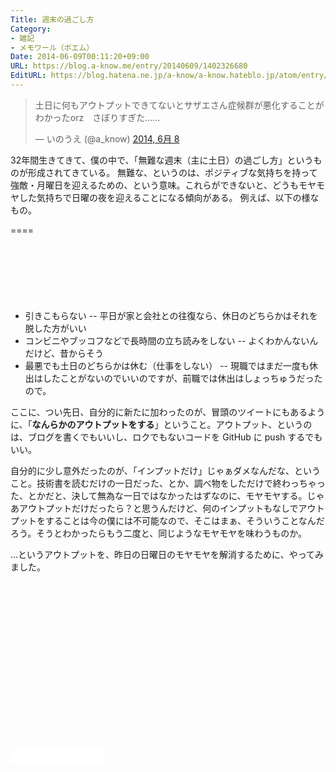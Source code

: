 ```yaml
---
Title: 週末の過ごし方
Category:
- 雑記
- メモワール（ポエム）
Date: 2014-06-09T00:11:20+09:00
URL: https://blog.a-know.me/entry/20140609/1402326680
EditURL: https://blog.hatena.ne.jp/a-know/a-know.hateblo.jp/atom/entry/12921228815727979215
---
```


<blockquote class="twitter-tweet" lang="ja"><p>土日に何もアウトプットできてないとサザエさん症候群が悪化することがわかったorz　さぼりすぎた……</p>&mdash; いのうえ (@a_know) <a href="https://twitter.com/a_know/statuses/475610597799636993">2014, 6月 8</a></blockquote>


32年間生きてきて、僕の中で、「無難な週末（主に土日）の過ごし方」というものが形成されてきている。
無難な、というのは、ポジティブな気持ちを持って強敵・月曜日を迎えるための、という意味。これらができないと、どうもモヤモヤした気持ちで日曜の夜を迎えることになる傾向がある。
例えば、以下の様なもの。

====

<script async src="//pagead2.googlesyndication.com/pagead/js/adsbygoogle.js"></script>
<!-- article-top -->
<ins class="adsbygoogle"
     style="display:inline-block;width:728px;height:90px"
     data-ad-client="ca-pub-3463034538369189"
     data-ad-slot="8367620130"></ins>
<script>
(adsbygoogle = window.adsbygoogle || []).push({});
</script>


- 引きこもらない
-- 平日が家と会社との往復なら、休日のどちらかはそれを脱した方がいい
- コンビニやブッコフなどで長時間の立ち読みをしない
-- よくわかんないんだけど、昔からそう
- 最悪でも土日のどちらかは休む（仕事をしない）
-- 現職ではまだ一度も休出はしたことがないのでいいのですが、前職では休出はしょっちゅうだったので。


ここに、つい先日、自分的に新たに加わったのが、冒頭のツイートにもあるように、「<span class="deco" style="font-weight:bold;">なんらかのアウトプットをする</span>」ということ。アウトプット、というのは、ブログを書くでもいいし、ロクでもないコードを GitHub に push するでもいい。


自分的に少し意外だったのが、「インプットだけ」じゃぁダメなんだな、ということ。技術書を読むだけの一日だった、とか、調べ物をしただけで終わっちゃった、とかだと、決して無為な一日ではなかったはずなのに、モヤモヤする。じゃあアウトプットだけだったら？と思うんだけど、何のインプットもなしでアウトプットをすることは今の僕には不可能なので、そこはまぁ、そういうことなんだろう。そうとわかったらもう二度と、同じようなモヤモヤを味わうものか。


...というアウトプットを、昨日の日曜日のモヤモヤを解消するために、やってみました。

<script async src="//pagead2.googlesyndication.com/pagead/js/adsbygoogle.js"></script>
<!-- article-bottom2 -->
<ins class="adsbygoogle"
     style="display:inline-block;width:300px;height:250px"
     data-ad-client="ca-pub-3463034538369189"
     data-ad-slot="5274552934"></ins>
<script>
(adsbygoogle = window.adsbygoogle || []).push({});
</script>


<iframe src="//blog.hatena.ne.jp/a-know/a-know.hateblo.jp/subscribe/iframe" allowtransparency="true" frameborder="0" scrolling="no" width="150" height="28"></iframe>


<script src="https://moshi-moshi.moshimo.works/moshimoshi/a_know_blog/20140609-1402326680?title=%E9%80%B1%E6%9C%AB%E3%81%AE%E9%81%8E%E3%81%94%E3%81%97%E6%96%B9"></script>
